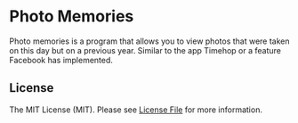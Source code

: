 # Photo Memories
Photo memories is a program that allows you to view photos that were taken on this day but on a previous year. Similar to the app Timehop or a feature Facebook has implemented. 

## License
The MIT License (MIT). Please see [License File](LICENSE.md) for more information.
